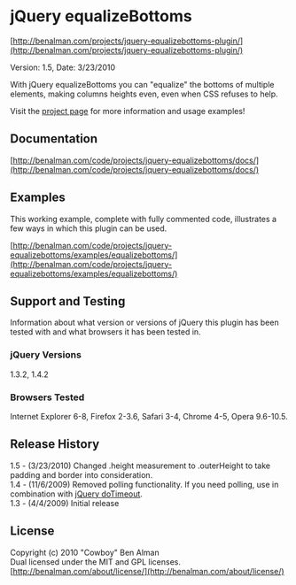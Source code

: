 # jQuery equalizeBottoms #
[http://benalman.com/projects/jquery-equalizebottoms-plugin/](http://benalman.com/projects/jquery-equalizebottoms-plugin/)

Version: 1.5, Date: 3/23/2010

With jQuery equalizeBottoms you can "equalize" the bottoms of multiple elements, making columns heights even, even when CSS refuses to help.

Visit the [project page](http://benalman.com/projects/jquery-equalizebottoms-plugin/) for more information and usage examples!


## Documentation ##
[http://benalman.com/code/projects/jquery-equalizebottoms/docs/](http://benalman.com/code/projects/jquery-equalizebottoms/docs/)


## Examples ##
This working example, complete with fully commented code, illustrates a few
ways in which this plugin can be used.

[http://benalman.com/code/projects/jquery-equalizebottoms/examples/equalizebottoms/](http://benalman.com/code/projects/jquery-equalizebottoms/examples/equalizebottoms/)  

## Support and Testing ##
Information about what version or versions of jQuery this plugin has been
tested with and what browsers it has been tested in.

### jQuery Versions ###
1.3.2, 1.4.2

### Browsers Tested ###
Internet Explorer 6-8, Firefox 2-3.6, Safari 3-4, Chrome 4-5, Opera 9.6-10.5.


## Release History ##

1.5 - (3/23/2010) Changed .height measurement to .outerHeight to take padding and border into consideration.  
1.4 - (11/6/2009) Removed polling functionality. If you need polling, use in combination with [jQuery doTimeout](http://benalman.com/projects/jquery-dotimeout-plugin/).  
1.3 - (4/4/2009)  Initial release


## License ##
Copyright (c) 2010 "Cowboy" Ben Alman  
Dual licensed under the MIT and GPL licenses.  
[http://benalman.com/about/license/](http://benalman.com/about/license/)
